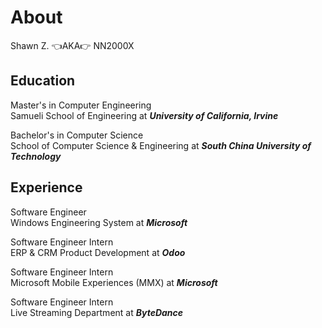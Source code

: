 # About

Shawn Z. 👈AKA👉 NN2000X

## Education

Master's in Computer Engineering  
Samueli School of Engineering at ***University of California, Irvine***

Bachelor's in Computer Science  
School of Computer Science & Engineering at ***South China University of Technology***

## Experience

Software Engineer  
Windows Engineering System at ***Microsoft***

Software Engineer Intern  
ERP & CRM Product Development at ***Odoo***

Software Engineer Intern  
Microsoft Mobile Experiences (MMX) at ***Microsoft***

Software Engineer Intern  
Live Streaming Department at ***ByteDance***
